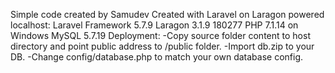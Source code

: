 Simple code created by Samudev
 Created with Laravel on Laragon powered localhost:
Laravel Framework 5.7.9
Laragon 3.1.9 180277 PHP 7.1.14 on Windows
MySQL 5.7.19
 Deployment:
-Copy source folder content to host directory and point public address to /public folder.
-Import db.zip to your DB.
-Change config/database.php to match your own database config.
